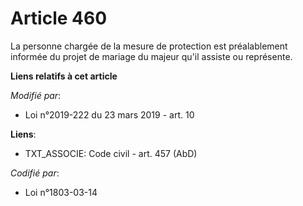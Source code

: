 # Article 460

La personne chargée de la mesure de protection est préalablement informée du projet de mariage du majeur qu'il assiste ou
représente.

**Liens relatifs à cet article**

_Modifié par_:

  - Loi n°2019-222 du 23 mars 2019 - art. 10

**Liens**:

  - TXT_ASSOCIE: Code civil - art. 457 (AbD)

_Codifié par_:

  - Loi n°1803-03-14
